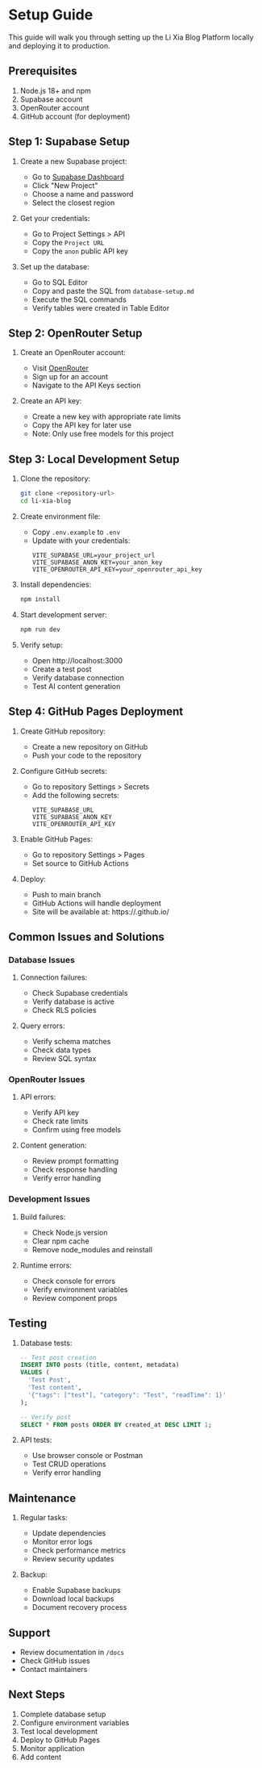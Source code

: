 # Setup Guide

This guide will walk you through setting up the Li Xia Blog Platform locally and deploying it to production.

## Prerequisites

1. Node.js 18+ and npm
2. Supabase account
3. OpenRouter account
4. GitHub account (for deployment)

## Step 1: Supabase Setup

1. Create a new Supabase project:
   - Go to [Supabase Dashboard](https://app.supabase.com)
   - Click "New Project"
   - Choose a name and password
   - Select the closest region

2. Get your credentials:
   - Go to Project Settings > API
   - Copy the `Project URL`
   - Copy the `anon` public API key

3. Set up the database:
   - Go to SQL Editor
   - Copy and paste the SQL from `database-setup.md`
   - Execute the SQL commands
   - Verify tables were created in Table Editor

## Step 2: OpenRouter Setup

1. Create an OpenRouter account:
   - Visit [OpenRouter](https://openrouter.ai)
   - Sign up for an account
   - Navigate to the API Keys section

2. Create an API key:
   - Create a new key with appropriate rate limits
   - Copy the API key for later use
   - Note: Only use free models for this project

## Step 3: Local Development Setup

1. Clone the repository:
   ```bash
   git clone <repository-url>
   cd li-xia-blog
   ```

2. Create environment file:
   - Copy `.env.example` to `.env`
   - Update with your credentials:
     ```env
     VITE_SUPABASE_URL=your_project_url
     VITE_SUPABASE_ANON_KEY=your_anon_key
     VITE_OPENROUTER_API_KEY=your_openrouter_api_key
     ```

3. Install dependencies:
   ```bash
   npm install
   ```

4. Start development server:
   ```bash
   npm run dev
   ```

5. Verify setup:
   - Open http://localhost:3000
   - Create a test post
   - Verify database connection
   - Test AI content generation

## Step 4: GitHub Pages Deployment

1. Create GitHub repository:
   - Create a new repository on GitHub
   - Push your code to the repository

2. Configure GitHub secrets:
   - Go to repository Settings > Secrets
   - Add the following secrets:
     ```
     VITE_SUPABASE_URL
     VITE_SUPABASE_ANON_KEY
     VITE_OPENROUTER_API_KEY
     ```

3. Enable GitHub Pages:
   - Go to repository Settings > Pages
   - Set source to GitHub Actions

4. Deploy:
   - Push to main branch
   - GitHub Actions will handle deployment
   - Site will be available at: https://<username>.github.io/<repository>

## Common Issues and Solutions

### Database Issues
1. Connection failures:
   - Check Supabase credentials
   - Verify database is active
   - Check RLS policies

2. Query errors:
   - Verify schema matches
   - Check data types
   - Review SQL syntax

### OpenRouter Issues
1. API errors:
   - Verify API key
   - Check rate limits
   - Confirm using free models

2. Content generation:
   - Review prompt formatting
   - Check response handling
   - Verify error handling

### Development Issues
1. Build failures:
   - Check Node.js version
   - Clear npm cache
   - Remove node_modules and reinstall

2. Runtime errors:
   - Check console for errors
   - Verify environment variables
   - Review component props

## Testing

1. Database tests:
   ```sql
   -- Test post creation
   INSERT INTO posts (title, content, metadata)
   VALUES (
     'Test Post',
     'Test content',
     '{"tags": ["test"], "category": "Test", "readTime": 1}'
   );

   -- Verify post
   SELECT * FROM posts ORDER BY created_at DESC LIMIT 1;
   ```

2. API tests:
   - Use browser console or Postman
   - Test CRUD operations
   - Verify error handling

## Maintenance

1. Regular tasks:
   - Update dependencies
   - Monitor error logs
   - Check performance metrics
   - Review security updates

2. Backup:
   - Enable Supabase backups
   - Download local backups
   - Document recovery process

## Support

- Review documentation in `/docs`
- Check GitHub issues
- Contact maintainers

## Next Steps

1. Complete database setup
2. Configure environment variables
3. Test local development
4. Deploy to GitHub Pages
5. Monitor application
6. Add content